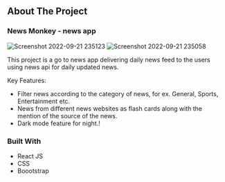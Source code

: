 <!-- ABOUT THE PROJECT -->
## About The Project

### News Monkey - news app

![Screenshot 2022-09-21 235123](https://user-images.githubusercontent.com/85878718/191581649-74004f0b-bfc3-4d79-a606-c17c5c07b393.png)
![Screenshot 2022-09-21 235058](https://user-images.githubusercontent.com/85878718/191581628-6ceedd6f-300f-4d62-8f21-98994684e533.png)


This project is a go to news app delivering daily news feed to the users using news api for daily updated news.

Key Features:
* Filter news according to the category of news, for ex. General, Sports, Entertainment etc.
* News from different news websites as flash cards along with the mention of the source of the news.
* Dark mode feature for night.!






### Built With

* React JS
* CSS
* Boootstrap



